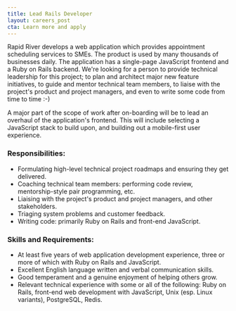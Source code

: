 ```yaml
---
title: Lead Rails Developer
layout: careers_post
cta: Learn more and apply
---
```


Rapid River develops a web application which provides appointment scheduling services to SMEs. The product is used by many thousands of businesses daily. The application has a single-page JavaScript frontend and a Ruby on Rails backend. We're looking for a person to provide technical leadership for this project; to plan and architect major new feature initiatives, to guide and mentor technical team members, to liaise with the project's product and project managers, and even to write some code from time to time :-)

A major part of the scope of work after on-boarding will be to lead an overhaul of the application's frontend. This will include selecting a JavaScript stack to build upon, and building out a mobile-first user experience.

### Responsibilities:

- Formulating high-level technical project roadmaps and ensuring they get delivered.
- Coaching technical team members: performing code review, mentorship-style pair programming, etc.
- Liaising with the project's product and project managers, and other stakeholders.
- Triaging system problems and customer feedback.
- Writing code: primarily Ruby on Rails and front-end JavaScript.

### Skills and Requirements:

- At least five years of web application development experience, three or more of which with Ruby on Rails and JavaScript.
- Excellent English language written and verbal communication skills.
- Good temperament and a genuine enjoyment of helping others grow.
- Relevant technical experience with some or all of the following: Ruby on Rails, front-end web development with JavaScript, Unix (esp. Linux variants), PostgreSQL, Redis.
